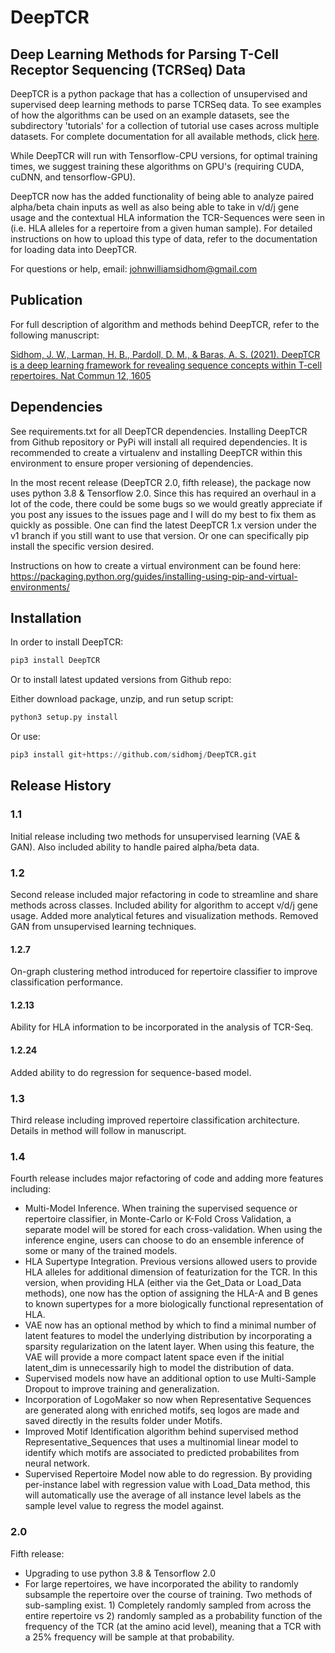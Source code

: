 # DeepTCR

## Deep Learning Methods for Parsing T-Cell Receptor Sequencing (TCRSeq) Data

DeepTCR is a python package that has a collection of unsupervised and supervised 
deep learning methods to parse TCRSeq data. To see examples of how the algorithms can 
be used on an example datasets, see the subdirectory 'tutorials' for a collection of tutorial 
use cases across multiple datasets. For complete documentation for all available methods,
 click [here](https://sidhomj.github.io/DeepTCR/).

While DeepTCR will run with Tensorflow-CPU versions, for optimal training times, 
we suggest training these algorithms on GPU's (requiring CUDA, cuDNN, and tensorflow-GPU). 

DeepTCR now has the added functionality of being able to analyze paired alpha/beta chain inputs as well
as also being able to take in v/d/j gene usage and the contextual HLA information the TCR-Sequences
were seen in (i.e. HLA alleles for a repertoire from a given human sample). For detailed instructions on 
how to upload this type of data, refer to the documentation for loading data into DeepTCR.  

For questions or help, email: johnwilliamsidhom@gmail.com

## Publication

For full description of algorithm and methods behind DeepTCR, refer to the following manuscript:

[Sidhom, J. W., Larman, H. B., Pardoll, D. M., & Baras, A. S. (2021). DeepTCR is a deep learning framework for revealing sequence concepts within T-cell repertoires. Nat Commun 12, 1605](https://www.nature.com/articles/s41467-021-21879-w)

## Dependencies

See requirements.txt for all DeepTCR dependencies. Installing DeepTCR from Github repository or PyPi will install all required dependencies.
It is recommended to create a virtualenv and installing DeepTCR within this environment to ensure proper versioning of dependencies.

In the most recent release (DeepTCR 2.0, fifth release), the package now uses python 3.8 & Tensorflow 2.0. Since this has required an overhaul in a lot of the code, there could be some bugs so we would greatly appreciate if you post any issues to the issues page and I will do my best to fix them as quickly as possible. One can find the latest DeepTCR 1.x version under the v1 branch if you still want to use that version. Or one can specifically pip install the specific version desired.

Instructions on how to create a virtual environment can be found here:
https://packaging.python.org/guides/installing-using-pip-and-virtual-environments/

## Installation

In order to install DeepTCR:

```python
pip3 install DeepTCR

```

Or to install latest updated versions from Github repo:
 
Either download package, unzip, and run setup script:

```python
python3 setup.py install
```

Or use:

```python
pip3 install git+https://github.com/sidhomj/DeepTCR.git

```

## Release History

### 1.1
Initial release including two methods for unsupervised learning (VAE & GAN). Also included
ability to handle paired alpha/beta data.

### 1.2
Second release included major refactoring in code to streamline and share methods across 
classes. Included ability for algorithm to accept v/d/j gene usage. Added more analytical fetures and
visualization methods. Removed GAN from unsupervised learning techniques. 

#### 1.2.7
On-graph clustering method introduced for repertoire classifier to improve classification performance.

#### 1.2.13
Ability for HLA information to be incorporated in the analysis of TCR-Seq. 

#### 1.2.24
Added ability to do regression for sequence-based model.

### 1.3
Third release including improved repertoire classification architecture. Details in method will follow 
in manuscript.

### 1.4
Fourth release includes major refactoring of code and adding more features including:
- Multi-Model Inference. When training the supervised sequence or repertoire classifier, in Monte-Carlo or K-Fold 
Cross Validation, a separate model will be stored for each cross-validation. When using the inference engine, 
users can choose to do an ensemble inference of some or many of the trained models.
- HLA Supertype Integration. Previous versions allowed users to provide HLA alleles for additional dimension of featurization
for the TCR. In this version, when providing HLA (either via the Get_Data or Load_Data methods), one now has the option of 
assigning the HLA-A and B genes to known supertypes for a more biologically functional representation of HLA.
- VAE now has an optional method by which to find a minimal number of latent features to model the underlying distribution
by incorporating a sparsity regularization on the latent layer. When using this feature, the VAE will provide a more 
compact latent space even if the initial latent_dim is unnecessarily high to model the distribution of data.
- Supervised models now have an additional option to use Multi-Sample Dropout to improve training and generalization.
- Incorporation of LogoMaker so now when Representative Sequences are generated along with enriched motifs,
seq logos are made and saved directly in the results folder under Motifs.
- Improved Motif Identification algorithm behind supervised method Representative_Sequences that uses a multinomial
linear model to identify which motifs are associated to predicted probabilites from neural network.
- Supervised Repertoire Model now able to do regression. By providing per-instance label with regression value with Load_Data method, this will automatically use the average of all instance level labels as the sample level value to regress the model against.

### 2.0
Fifth release: 
- Upgrading to use python 3.8 & Tensorflow 2.0
- For large repertoires, we have incorporated the ability to randomly subsample the repertoire over the course of training. Two methods of sub-sampling exist. 1) Completely randomly sampled from across the entire repertoire vs 2) randomly sampled as a probability function of the frequency of the TCR (at the amino acid level), meaning that a TCR with a 25% frequency will be sample at that probability.



